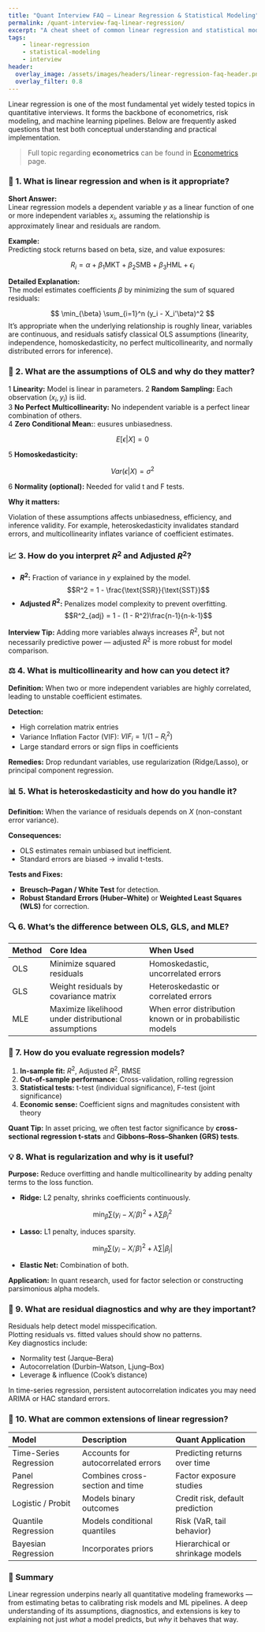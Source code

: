 ```yaml
---
title: "Quant Interview FAQ — Linear Regression & Statistical Modeling"
permalink: /quant-interview-faq-linear-regression/
excerpt: "A cheat sheet of common linear regression and statistical modeling concepts for quant interviews."
tags:
    - linear-regression
    - statistical-modeling
    - interview
header:
  overlay_image: /assets/images/headers/linear-regression-faq-header.png
  overlay_filter: 0.8
---
```


Linear regression is one of the most fundamental yet widely tested topics in quantitative interviews. It forms the backbone of econometrics, risk modeling, and machine learning pipelines. Below are frequently asked questions that test both conceptual understanding and practical implementation.

> Full topic regarding **econometrics** can be found in [Econometrics](https://bagelquant.com/econometrics/) page.

### 🧠 1. What is linear regression and when is it appropriate?

**Short Answer:**  
Linear regression models a dependent variable $y$ as a linear function of one or more independent variables $x_i$, assuming the relationship is approximately linear and residuals are random.

**Example:**  
Predicting stock returns based on beta, size, and value exposures:

$$
R_i = \alpha + \beta_1 \text{MKT} + \beta_2 \text{SMB} + \beta_3 \text{HML} + \epsilon_i
$$

**Detailed Explanation:**  
The model estimates coefficients $\beta$ by minimizing the sum of squared residuals:

$$
\min_{\beta} \sum_{i=1}^n (y_i - X_i'\beta)^2
$$
It’s appropriate when the underlying relationship is roughly linear, variables are continuous, and residuals satisfy classical OLS assumptions (linearity, independence, homoskedasticity, no perfect multicollinearity, and normally distributed errors for inference).

### 🧩 2. What are the assumptions of OLS and why do they matter?

1 **Linearity:** Model is linear in parameters.
2 **Random Sampling:** Each observation $(x_i, y_i)$ is iid.  
3 **No Perfect Multicollinearity:** No independent variable is a perfect linear combination of others.  
4 **Zero Conditional Mean:**: eusures unbiasedness.

$$
E[\epsilon | X]=0
$$

5 **Homoskedasticity:**

$$
Var(\epsilon | X)=\sigma^2
$$

6 **Normality (optional):** Needed for valid t and F tests.

**Why it matters:**  

Violation of these assumptions affects unbiasedness, efficiency, and inference validity. For example, heteroskedasticity invalidates standard errors, and multicollinearity inflates variance of coefficient estimates.

### 📈 3. How do you interpret $R^2$ and Adjusted $R^2$?

- **$R^2$:** Fraction of variance in $y$ explained by the model.  
$$R^2 = 1 - \frac{\text{SSR}}{\text{SST}}$$
- **Adjusted $R^2$:** Penalizes model complexity to prevent overfitting.
$$R^2_{adj} = 1 - (1 - R^2)\frac{n-1}{n-k-1}$$

**Interview Tip:** Adding more variables always increases $R^2$, but not necessarily predictive power — adjusted $R^2$ is more robust for model comparison.

### ⚖️ 4. What is multicollinearity and how can you detect it?

**Definition:** When two or more independent variables are highly correlated, leading to unstable coefficient estimates.

**Detection:**  

- High correlation matrix entries  
- Variance Inflation Factor (VIF): $VIF_i = 1/(1 - R_i^2)$  
- Large standard errors or sign flips in coefficients  

**Remedies:** Drop redundant variables, use regularization (Ridge/Lasso), or principal component regression.

### 📊 5. What is heteroskedasticity and how do you handle it?

**Definition:** When the variance of residuals depends on $X$ (non-constant error variance).

**Consequences:**  

- OLS estimates remain unbiased but inefficient.  
- Standard errors are biased → invalid t-tests.

**Tests and Fixes:**  

- **Breusch–Pagan / White Test** for detection.  
- **Robust Standard Errors (Huber–White)** or **Weighted Least Squares (WLS)** for correction.

### 🔍 6. What’s the difference between OLS, GLS, and MLE?

| Method | Core Idea | When Used |
|:--|:--|:--|
| OLS | Minimize squared residuals | Homoskedastic, uncorrelated errors |
| GLS | Weight residuals by covariance matrix | Heteroskedastic or correlated errors |
| MLE | Maximize likelihood under distributional assumptions | When error distribution known or in probabilistic models |

### 🧮 7. How do you evaluate regression models?

1. **In-sample fit:** $R^2$, Adjusted $R^2$, RMSE  
2. **Out-of-sample performance:** Cross-validation, rolling regression  
3. **Statistical tests:** t-test (individual significance), F-test (joint significance)  
4. **Economic sense:** Coefficient signs and magnitudes consistent with theory  

**Quant Tip:** In asset pricing, we often test factor significance by **cross-sectional regression t-stats** and **Gibbons–Ross–Shanken (GRS) tests**.

### 💡 8. What is regularization and why is it useful?

**Purpose:** Reduce overfitting and handle multicollinearity by adding penalty terms to the loss function.

- **Ridge:** L2 penalty, shrinks coefficients continuously.  

$$
\min_\beta \sum (y_i - X_i'\beta)^2 + \lambda \sum \beta_j^2
$$  

- **Lasso:** L1 penalty, induces sparsity.  

$$
\min_\beta \sum (y_i - X_i'\beta)^2 + \lambda \sum |\beta_j|
$$  

- **Elastic Net:** Combination of both.

**Application:** In quant research, used for factor selection or constructing parsimonious alpha models.

### 🧭 9. What are residual diagnostics and why are they important?

Residuals help detect model misspecification.  
Plotting residuals vs. fitted values should show no patterns.  
Key diagnostics include:

- Normality test (Jarque–Bera)  
- Autocorrelation (Durbin–Watson, Ljung–Box)  
- Leverage & influence (Cook’s distance)  

In time-series regression, persistent autocorrelation indicates you may need ARIMA or HAC standard errors.

### 🚀 10. What are common extensions of linear regression?

| Model | Description | Quant Application |
|:--|:--|:--|
| Time-Series Regression | Accounts for autocorrelated errors | Predicting returns over time |
| Panel Regression | Combines cross-section and time | Factor exposure studies |
| Logistic / Probit | Models binary outcomes | Credit risk, default prediction |
| Quantile Regression | Models conditional quantiles | Risk (VaR, tail behavior) |
| Bayesian Regression | Incorporates priors | Hierarchical or shrinkage models |

### 🧾 Summary

Linear regression underpins nearly all quantitative modeling frameworks — from estimating betas to calibrating risk models and ML pipelines. A deep understanding of its assumptions, diagnostics, and extensions is key to explaining not just *what* a model predicts, but *why* it behaves that way.
